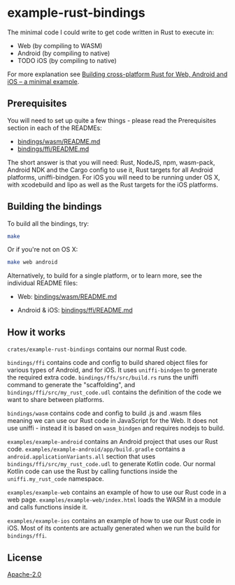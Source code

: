 # example-rust-bindings

The minimal code I could write to get code written in Rust to execute in:

* Web (by compiling to WASM)
* Android (by compiling to native)
* TODO iOS (by compiling to native)

For more explanation see
[Building cross-platform Rust for Web, Android and iOS – a minimal example](https://www.artificialworlds.net/blog/2022/07/06/building-cross-platform-rust-for-web-android-and-ios-a-minimal-example/).

## Prerequisites

You will need to set up quite a few things - please read the Prerequisites
section in each of the READMEs:

* [bindings/wasm/README.md](bindings/wasm/README.md)
* [bindings/ffi/README.md](bindings/ffi/README.md)

The short answer is that you will need: Rust, NodeJS, npm, wasm-pack, Android
NDK and the Cargo config to use it, Rust targets for all Android platforms,
uniffi-bindgen. For iOS you will need to be running under OS X, with xcodebuild
and lipo as well as the Rust targets for the iOS platforms.

## Building the bindings

To build all the bindings, try:

```bash
make
```

Or if you're not on OS X:

```bash
make web android
```

Alternatively, to build for a single platform, or to learn more, see the
individual README files:

* Web: [bindings/wasm/README.md](bindings/wasm/README.md)

* Android & iOS: [bindings/ffi/README.md](bindings/ffi/README.md)

## How it works

`crates/example-rust-bindings` contains our normal Rust code.

`bindings/ffi` contains code and config to build shared object files for various
types of Android, and for iOS. It uses `uniffi-bindgen` to generate the required
extra code.  `bindings/ffs/src/build.rs` runs the uniffi command to generate the
"scaffolding", and `bindings/ffi/src/my_rust_code.udl` contains the definition
of the code we want to share between platforms.

`bindings/wasm` contains code and config to build .js and .wasm files meaning we
can use our Rust code in JavaScript for the Web. It does not use uniffi -
instead it is based on `wasm_bindgen` and requires nodejs to build.

`examples/example-android` contains an Android project that uses our Rust code.
`examples/example-android/app/build.gradle` contains a
`android.applicationVariants.all` section that uses
`bindings/ffi/src/my_rust_code.udl` to generate Kotlin code. Our normal Kotlin
code can use the Rust by calling functions inside the `uniffi.my_rust_code`
namespace.

`examples/example-web` contains an example of how to use our Rust code in a web
page. `examples/example-web/index.html` loads the WASM in a module and calls
functions inside it.

`examples/example-ios` contains an example of how to use our Rust code in iOS.
Most of its contents are actually generated when we run the build for
`bindings/ffi`.

## License

[Apache-2.0](https://www.apache.org/licenses/LICENSE-2.0)
